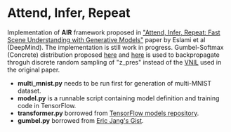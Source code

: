 Attend, Infer, Repeat
=====================

Implementation of **AIR** framework proposed in ["Attend, Infer, Repeat: Fast Scene Understanding with Generative Models"](https://arxiv.org/abs/1603.08575) paper by Eslami et al (DeepMind). The implementation is still work in progress. Gumbel-Softmax (Concrete) distribution proposed [here](https://arxiv.org/abs/1611.01144) and [here](https://arxiv.org/abs/1611.00712) is used to backpropagate throguh discrete random sampling of "z_pres" instead of the [VNIL](https://arxiv.org/abs/1402.0030) used in the original paper.

* **multi_mnist.py** needs to be run first for generation of multi-MNIST dataset.
* **model.py** is a runnable script containing model definition and training code in TensorFlow.
* **transformer.py** borrowed from [TensorFlow models repository](https://github.com/tensorflow/models/tree/master/transformer).
* **gumbel.py** borrowed from [Eric Jang's Gist](https://gist.github.com/ericjang/1001afd374c2c3b7752545ce6d9ed349).
